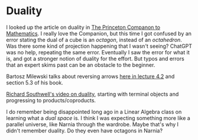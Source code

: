 

# Duality

I looked up the article on duality in [The Princeton Companon to Mathematics](https://press.princeton.edu/books/hardcover/9780691118802/the-princeton-companion-to-mathematics). I really love the Companion, but this time I got confused by an error stating the dual of a cube is an *octagon*, instead of an *octahedron*. Was there some kind of projection happening that I wasn't seeing? ChatGPT was no help, repeating the same error. Eventually I saw the error for what it is, and got a stronger notion of duality for the effort. But typos and errors that an expert skims past can be an obstacle to the beginner.

Bartosz Milewski talks about reversing arrows [here in lecture 4.2](https://www.youtube.com/watch?v=Bsdl_NKbNnU&t=142s) and section 5.3 of his book.

[Richard Southwell's video on duality](https://www.youtube.com/watch?v=oIc0K81yz6E&list=PLCTMeyjMKRkoS699U0OJ3ymr3r01sI08l&index=4), starting with terminal objects and progressing to products/coproducts.

I do remember being disappointed long ago in a Linear Algebra class on learning what a *dual space* is. I think I was expecting something more like a parallel universe, like Narnia through the wardrobe. Maybe that's why I didn't remember duality. Do they even have octagons in Narnia?
